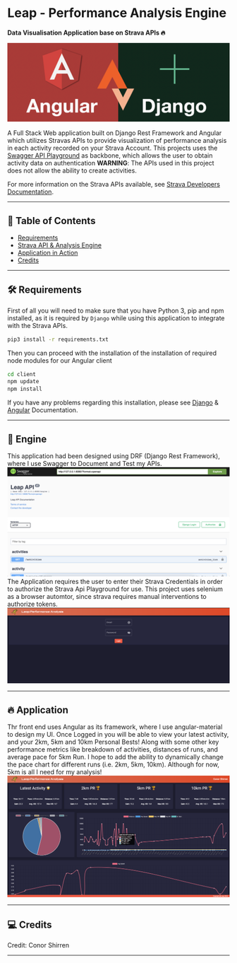 # Leap - Performance Analysis Engine

__Data Visualisation Application base on Strava APIs :fire:__

![project](/assets/project.png)


A Full Stack Web application built on Django Rest Framework and Angular which utilizes Stravas APIs to provide visualization of performance analysis in each activity recorded on your Strava Account. This projects uses the [Swagger API Playground](https://developers.strava.com/playground/) as backbone, which allows the user to obtain activity data on authentication
__WARNING__: The APIs used in this project does not allow the ability to create activities.

For more information on the Strava APIs available, see [Strava Developers Documentation](https://developers.strava.com/).

---

## :closed_book: Table of Contents

- [Requirements](#hammer_and_wrench-requirements)
- [Strava API & Analysis Engine](#open_file_folder-engine)
- [Application in Action](#fire-application)
- [Credits](#computer-credits)

---

## :hammer_and_wrench: Requirements

First of all you will need to make sure that you have Python 3, pip and npm installed, as it is
required by `Django` while using this application to integrate with the Strava APIs.

```bash
pip3 install -r requirements.txt
```

Then you can proceed with the installation of the installation of required node modules for our Angular client

```bash
cd client
npm update
npm install
```

If you have any problems regarding this installation, please see 
[Django](https://docs.djangoproject.com/en/3.1/) & [Angular](https://angular.io/docs) Documentation.

---

## :open_file_folder: Engine

This application had been designed using DRF (Django Rest Framework), where I use Swagger to Document and Test my APIs.
![swagger](/assets/swagger.png)
The Application requires the user to enter their Strava Credentials in order to authorize the Strava Api Playground for use. This project uses selenium as a browser automtor, since strava requires manual interventions to authorize tokens.
![login](/assets/login.png)

---

## :fire: Application
Thr front end uses Angular as its framework, where I use angular-material to design my UI.
Once Logged in you will be able to view your latest activity, and your 2km, 5km and 10km Personal Bests! Along with some other key performance metrics like breakdown of activities, distances of runs, and average pace for 5km Run. I hope to add the ability to dynamically change the pace chart for different runs (i.e. 2km, 5km, 10km). Although for now, 5km is all I need for my analysis!
![dash](/assets/dash.png)

---



## :computer: Credits
Credit: Conor Shirren

---